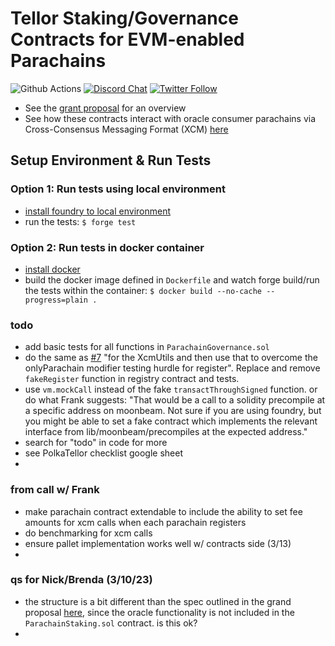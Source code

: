 # Tellor Staking/Governance Contracts for EVM-enabled Parachains
![Github Actions](https://img.shields.io/github/actions/workflow/status/tellor-io/parity-tellor-contracts/test.yml?label=tests)
[![Discord Chat](https://img.shields.io/discord/461602746336935936)](https://discord.gg/tellor)
[![Twitter Follow](https://img.shields.io/twitter/follow/wearetellor?style=social)](https://twitter.com/WeAreTellor)


- See the [grant proposal](https://github.com/tellor-io/Grants-Program/blob/master/applications/Tellor.md) for an overview
- See how these contracts interact with oracle consumer parachains via Cross-Consensus Messaging Format (XCM) [here](https://github.com/evilrobot-01/tellor)

## Setup Environment & Run Tests
### Option 1: Run tests using local environment
- [install foundry to local environment](https://github.com/foundry-rs/foundry#installation)
- run the tests: `$ forge test`
### Option 2: Run tests in docker container
- [install docker](https://docs.docker.com/get-docker/)
- build the docker image defined in `Dockerfile` and watch forge build/run the tests within the container: `$ docker build --no-cache --progress=plain .`

### todo
- add basic tests for all functions in `ParachainGovernance.sol`
- do the same as [#7](https://github.com/tellor-io/parity-tellor-contracts/pull/7#issuecomment-1463640355) "for the XcmUtils and then use that to overcome the onlyParachain modifier testing hurdle for register". Replace and remove `fakeRegister` function in registry contract and tests.
- use `vm.mockCall` instead of the fake `transactThroughSigned` function. or do what Frank suggests: "That would be a call to a solidity precompile at a specific address on moonbeam. Not sure if you are using foundry, but you might be able to set a fake contract which implements the relevant interface from lib/moonbeam/precompiles at the expected address."
- search for "todo" in code for more
- see PolkaTellor checklist google sheet
- 

### from call w/ Frank
- make parachain contract extendable to include the ability to set fee amounts for xcm calls when each parachain registers
- do benchmarking for xcm calls
- ensure pallet implementation works well w/ contracts side (3/13)
- 

### qs for Nick/Brenda (3/10/23)
- the structure is a bit different than the spec outlined in the grand proposal [here](https://github.com/tellor-io/Grants-Program/blob/master/applications/Tellor.md#project-details), since the oracle functionality is not included in the `ParachainStaking.sol` contract. is this ok?
- 
